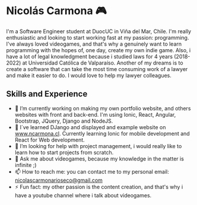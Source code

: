 # Nicolás Carmona 🎮
I'm a Software Engineer student at DuocUC in Viña del Mar, Chile. I'm really enthusiastic and looking to start working fast at my passion: programming. I've always loved videogames, and that's why a genuinely want to learn programming with the hopes of, one day, create my own indie game.
Also, i have a lot of legal knowledgment because i studied laws for 4 years (2018-2022) at Universidad Católica de Valparaíso. Another of my dreams is to create a software that can take the most time consuming work of a lawyer and make it easier to do. I would love to help my lawyer colleagues.
## Skills and Experience

- 🔭 I’m currently working on making my own portfolio website, and others websites with front and back-end. I'm using Ionic, React, Angular, Bootstrap, JQuery, Django and NodeJS.
- 🌱 I´ve learned DJango and displayed and example website on www.ncarmona.cl. Currently learning Ionic for mobile development and React for Web development.
- 🤔 I’m looking for help with project management, i would really like to learn how to start projects from scratch.
- 💬 Ask me about videogames, because my knowledge in the matter is infinite ;)
- 📫 How to reach me: you can contact me to my personal email: nicolascarmonarioseco@gmail.com
- ⚡ Fun fact: my other passion is the content creation, and that's why i have a youtube channel where i talk about videogames.
